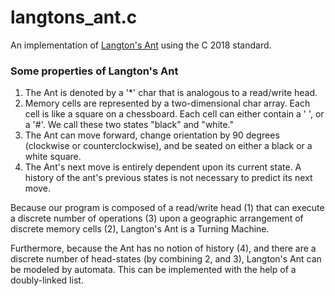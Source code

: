 # langtons_ant.c
<p>An implementation of <a href="https://en.wikipedia.org/wiki/Langton%27s_ant">Langton's Ant</a> using the C 2018 standard.
	
</p>

### Some properties of Langton's Ant
<p>
	<ol>
		<li> 
		The Ant is denoted by a '*' char that is analogous to a read/write head.
		</li>
		<li> 
		Memory cells are represented by a two-dimensional char array. Each cell is like a square on a chessboard. Each cell can either contain a ' ', or a '#'. We call these two states "black" and "white." 
		</li>
		<li>
		The Ant can move forward, change orientation by 90 degrees (clockwise or counterclockwise), and be seated on either a black or a white square.
		</li>
		<li>
		The Ant's next move is entirely dependent upon its current state. A history of the ant's previous states is not necessary to predict its next move.
		</li>
	</ol>
</p>


<p>
	Because our program is composed of a read/write head (1) that can execute a discrete number of operations (3)  upon a geographic arrangement of discrete memory cells (2), Langton's Ant is a Turning Machine. 
</p>

<p>
	Furthermore, because the Ant has no notion of history (4), and there are a discrete number of head-states (by combining 2, and 3), Langton's Ant can be modeled by automata. This can be implemented with the help of a doubly-linked list.
</p>